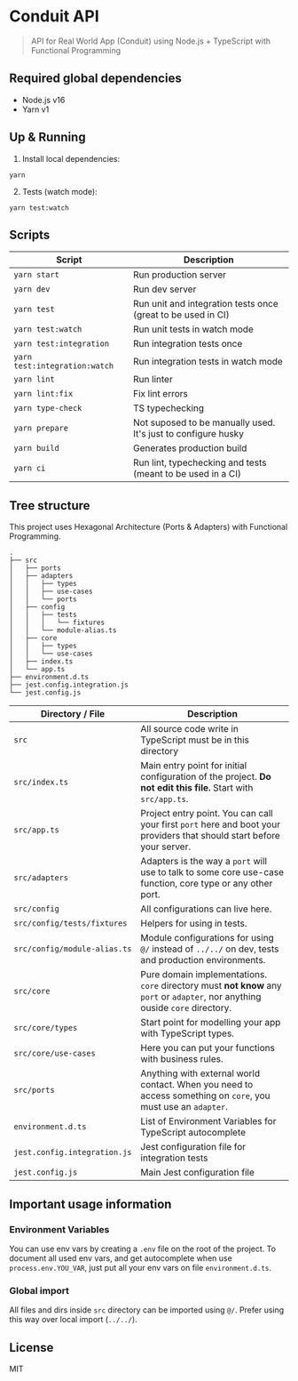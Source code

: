# Conduit API

> API for Real World App (Conduit) using Node.js + TypeScript with Functional Programming

## Required global dependencies

- Node.js v16
- Yarn v1

## Up & Running

1. Install local dependencies:

```terminal
yarn
```

2. Tests (watch mode):

```terminal
yarn test:watch
```

## Scripts

| Script                        | Description                                                   |
| ----------------------------- | ------------------------------------------------------------- |
| `yarn start`                  | Run production server                                         |
| `yarn dev`                    | Run dev server                                                |
| `yarn test`                   | Run unit and integration tests once (great to be used in CI)  |
| `yarn test:watch`             | Run unit tests in watch mode                                  |
| `yarn test:integration`       | Run integration tests once                                    |
| `yarn test:integration:watch` | Run integration tests in watch mode                           |
| `yarn lint`                   | Run linter                                                    |
| `yarn lint:fix`               | Fix lint errors                                               |
| `yarn type-check`             | TS typechecking                                               |
| `yarn prepare`                | Not suposed to be manually used. It's just to configure husky |
| `yarn build`                  | Generates production build                                    |
| `yarn ci`                     | Run lint, typechecking and tests (meant to be used in a CI)   |

## Tree structure

This project uses Hexagonal Architecture (Ports & Adapters) with Functional Programming.

```terminal
.
├── src
│   ├── ports
│   ├── adapters
│   │   ├── types
│   │   ├── use-cases
│   │   └── ports
│   ├── config
│   │   ├── tests
│   │   │   └── fixtures
│   │   └── module-alias.ts
│   ├── core
│   │   ├── types
│   │   └── use-cases
│   ├── index.ts
│   └── app.ts
├── environment.d.ts
├── jest.config.integration.js
└── jest.config.js
```

| Directory / File             | Description                                                                                                                    |
| ---------------------------- | ------------------------------------------------------------------------------------------------------------------------------ |
| `src`                        | All source code write in TypeScript must be in this directory                                                                  |
| `src/index.ts`               | Main entry point for initial configuration of the project. **Do not edit this file.** Start with `src/app.ts`.                 |
| `src/app.ts`                 | Project entry point. You can call your first `port` here and boot your providers that should start before your server.         |
| `src/adapters`               | Adapters is the way a `port` will use to talk to some core use-case function, core type or any other port.                     |
| `src/config`                 | All configurations can live here.                                                                                              |
| `src/config/tests/fixtures`  | Helpers for using in tests.                                                                                                    |
| `src/config/module-alias.ts` | Module configurations for using `@/` instead of `../../` on dev, tests and production environments.                            |
| `src/core`                   | Pure domain implementations. `core` directory must **not know** any `port` or `adapter`, nor anything ouside `core` directory. |
| `src/core/types`             | Start point for modelling your app with TypeScript types.                                                                      |
| `src/core/use-cases`         | Here you can put your functions with business rules.                                                                           |
| `src/ports`                  | Anything with external world contact. When you need to access something on `core`, you must use an `adapter`.                  |
| `environment.d.ts`           | List of Environment Variables for TypeScript autocomplete                                                                      |
| `jest.config.integration.js` | Jest configuration file for integration tests                                                                                  |
| `jest.config.js`             | Main Jest configuration file                                                                                                   |

## Important usage information

### Environment Variables

You can use env vars by creating a `.env` file on the root of the project.
To document all used env vars, and get autocomplete when use `process.env.YOU_VAR`,
just put all your env vars on file `environment.d.ts`.

### Global import

All files and dirs inside `src` directory can be imported using `@/`.
Prefer using this way over local import (`../../`).

## License

MIT
